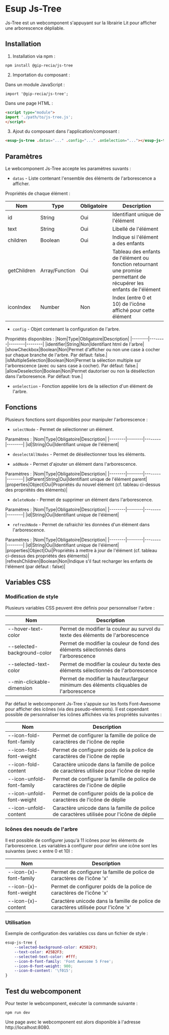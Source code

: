 # **Esup Js-Tree**

Js-Tree est un webcomponent s'appuyant sur la librairie Lit pour afficher une arborescence dépliable.

## **Installation**

1. Installation via npm :

```shell
npm install @gip-recia/js-tree
```

2. Importation du composant :

Dans un module JavaScript :

```
import '@gip-recia/js-tree';
```

Dans une page HTML :

```html
<script type="module">
import './path/to/js-tree.js';
</script>
```

3. Ajout du composant dans l'application/composant :

```html
<esup-js-tree .datas="..." .config="..." .onSelection="..."></esup-js-tree>
```

## **Paramètres**

Le webcomponent Js-Tree accepte les paramètres suvants :
- `datas` - Liste contenant l'ensemble des éléments de  l'arborescence a afficher.

Propriétés de chaque élément :    

|Nom|Type|Obligatoire|Description|
|--------|--------|--------|--------|
|id|String|Oui|Identifiant unique de l'élément|
|text|String|Oui|Libellé de l'élément|
|children|Boolean|Oui|Indique si l'élément a des enfants|
|getChildren|Array/Function|Oui|Tableau des enfants de l'élément ou fonction retournant une promise permettant de récupérer les enfants de l'élément|
|iconIndex|Number|Non|Index (entre 0 et 10) de l'icône affiché pour cette élément|

- `config` - Objet contenant la configuration de l'arbre.

Propriétés disponibles :
|Nom|Type|Obligatoire|Description|
|--------|--------|--------|--------|
|identifier|String|Non|Identifiant html de l'arbre|
|showCheckbox|Boolean|Non|Permet d'afficher ou non une case à cocher sur chaque branche de l'arbre. Par défaut: false.|
|isMultipleSelection|Boolean|Non|Permet la sélection multiple sur l'arborescence (avec ou sans case à cocher). Par défaut: false.|
|allowDeselection|Boolean|Non|Permet dautoriser ou non la désélection dans l'arboresence. Par défaut: true.|

- `onSelection` - Fonction appelée lors de la sélection d'un élément de l'arbre.

## **Fonctions**

Plusieurs fonctions sont disponibles pour manipuler l'arborescence :

- `selectNode` - Permet de sélectionner un élément.

Paramètres :
|Nom|Type|Obligatoire|Description|
|--------|--------|--------|--------|
|id|String|Oui|Identifiant unique de l'élément|

- `deselectAllNodes` - Permet de désélectionner tous les éléments.

- `addNode` - Permet d'ajouter un élément dans l'arborescence.

Paramètres :
|Nom|Type|Obligatoire|Description|
|--------|--------|--------|--------|
|idParent|String|Oui|Identifiant unique de l'élément parent|
|properties|Object|Oui|Propriétés du nouvel élément (cf. tableau ci-dessus des propriétés des éléments)|

- `deleteNode` - Permet de supprimer un élément dans l'arborescence.

Paramètres :
|Nom|Type|Obligatoire|Description|
|--------|--------|--------|--------|
|id|String|Oui|Identifiant unique de l'élément|

- `refreshNode` - Permet de rafraichir les données d'un élément dans l'arborescence.

Paramètres :
|Nom|Type|Obligatoire|Description|
|--------|--------|--------|--------|
|id|String|Oui|Identifiant unique de l'élément|
|properties|Object|Oui|Propriétés à mettre à jour de l'élément (cf. tableau ci-dessus des propriétés des éléments)|
|refreshChildren|Boolean|Non|Indique s'il faut recharger les enfants de l'élément (par défaut : false)|

## **Variables CSS**

### **Modification de style**

Plusieurs variables CSS peuvent être définis pour personnaliser l'arbre :

|Nom|Description|
|--------|--------|
|--hover-text-color|Permet de modifier la couleur au survol du texte des éléments de l'arborescence|
|--selected-background-color|Permet de modifier la couleur de fond des éléments sélectionnés dans l'arborescence|
|--selected-text-color|Permet de modifier la couleur du texte des éléments sélectionnés de l'arborescence |
|--min-clickable-dimension|Permet de modifier la hauteur/largeur minimum des éléments cliquables de l'arborescence |

Par défaut le webcomponent Js-Tree s'appuie sur les fonts Font-Awesome pour afficher des icônes (via des pseudo-elements). Il est cependant possible de personnaliser les icônes affichées via les propriétés suivantes :

|Nom|Description|
|--------|--------|
|--icon-fold-font-family|Permet de configurer la famille de police de caractères de l'icône de replie|
|--icon-fold-font-weight|Permet de configurer poids de la police de caractères de l'icône de replie|
|--icon-fold-content|Caractère unicode dans la famille de police de caractères utilisée pour l'icône de replie|
|--icon-unfold-font-family|Permet de configurer la famille de police de caractères de l'icône de déplie|
|--icon-unfold-font-weight|Permet de configurer poids de la police de caractères de l'icône de déplie|
|--icon-unfold-content|Caractère unicode dans la famille de police de caractères utilisée pour l'icône de déplie|

### **Icônes des noeuds de l'arbre**

Il est possible de configurer jusqu'à 11 icônes pour les éléments de l'arborescence. Les variables à configurer pour définir une icône sont les suivantes (avec x entre 0 et 10) :

|Nom|Description|
|--------|--------|
|--icon-{x}-font-family|Permet de configurer la famille de police de caractères de l'icône 'x'|
|--icon-{x}-font-weight|Permet de configurer poids de la police de caractères de l'icône 'x'|
|--icon-{x}-content|Caractère unicode dans la famille de police de caractères utilisée pour l'icône 'x'|

### **Utilisation**

Exemple de configuration des variables css dans un fichier de style :

```css
esup-js-tree {
    --selected-background-color: #25B2F3;
    --text-color: #25B2F3;
    --selected-text-color: #fff;
    --icon-0-font-family: 'Font Awesome 5 Free';
    --icon-0-font-weight: 900;
    --icon-0-content: '\f015';
}
``` 

## **Test du webcomponent**

Pour tester le webcomponent, exécuter la commande suivante :
```shell
npm run dev
```

Une page avec le webcomponent est alors disponible à l'adresse http://localhost:8080.
